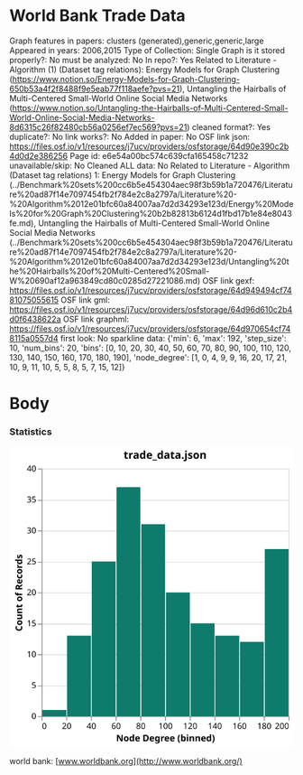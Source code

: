 # World Bank Trade Data

Graph features in papers: clusters (generated),generic,generic,large
Appeared in years: 2006,2015
Type of Collection: Single Graph
is it stored properly?: No
must be analyzed: No
In repo?: Yes
Related to Literature - Algorithm (1) (Dataset tag relations): Energy Models for Graph Clustering (https://www.notion.so/Energy-Models-for-Graph-Clustering-650b53a4f2f8488f9e5eab77f118aefe?pvs=21), Untangling the Hairballs of Multi-Centered Small-World Online Social Media Networks (https://www.notion.so/Untangling-the-Hairballs-of-Multi-Centered-Small-World-Online-Social-Media-Networks-8d6315c26f82480cb56a0256ef7ec569?pvs=21)
cleaned format?: Yes
duplicate?: No
link works?: No
Added in paper: No
OSF link json: https://files.osf.io/v1/resources/j7ucv/providers/osfstorage/64d90e390c2b4d0d2e386256
Page id: e6e54a00bc574c639cfa165458c71232
unavailable/skip: No
Cleaned ALL data: No
Related to Literature - Algorithm (Dataset tag relations) 1: Energy Models for Graph Clustering (../Benchmark%20sets%200cc6b5e454304aec98f3b59b1a720476/Literature%20ad87f14e7097454fb2f784e2c8a2797a/Literature%20-%20Algorithm%2012e01bfc60a84007aa7d2d34293e123d/Energy%20Models%20for%20Graph%20Clustering%20b2b82813b6124d1fbd17b1e84e8043fe.md), Untangling the Hairballs of Multi-Centered Small-World Online Social Media Networks (../Benchmark%20sets%200cc6b5e454304aec98f3b59b1a720476/Literature%20ad87f14e7097454fb2f784e2c8a2797a/Literature%20-%20Algorithm%2012e01bfc60a84007aa7d2d34293e123d/Untangling%20the%20Hairballs%20of%20Multi-Centered%20Small-W%20690af12a963849cd80c0285d27221086.md)
OSF link gexf: https://files.osf.io/v1/resources/j7ucv/providers/osfstorage/64d949494cf7481075055615
OSF link gml: https://files.osf.io/v1/resources/j7ucv/providers/osfstorage/64d96d610c2b4d0f6438622a
OSF link graphml: https://files.osf.io/v1/resources/j7ucv/providers/osfstorage/64d970654cf748115a0557d4
first look: No
sparkline data: {'min': 6, 'max': 192, 'step_size': 10, 'num_bins': 20, 'bins': [0, 10, 20, 30, 40, 50, 60, 70, 80, 90, 100, 110, 120, 130, 140, 150, 160, 170, 180, 190], 'node_degree': [1, 0, 4, 9, 9, 16, 20, 17, 21, 10, 9, 11, 10, 5, 5, 8, 5, 7, 15, 12]}

# Body

### Statistics

![degree_distr.svg](World%20Bank%20Trade%20Data%20e6e54a00bc574c639cfa165458c71232/degree_distr.svg)

world bank: [www.worldbank.org](http://www.worldbank.org/)
